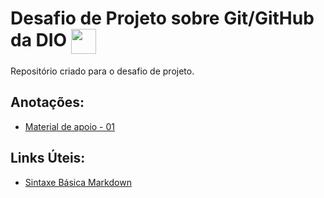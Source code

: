 <h1>
    <span> Desafio de Projeto sobre Git/GitHub da DIO</span>
    <a href="https://www.dio.me/">
    <img align="center" width="40px" src="https://hermes.digitalinnovation.one/assets/diome/logo-minimized.png"></a>
</h1>
Repositório criado para o desafio de projeto.


## Anotações:
- [Material de apoio - 01](https://github.com/marianaseidel/dio-desafio-github-primeiro-repositorio/blob/main/Anotacoes%20Git%20e%20GitHub/material_apoio.md)
  

## Links Úteis:
- [Sintaxe Básica Markdown](https://www.markdownguide.org/basic-syntax/)

